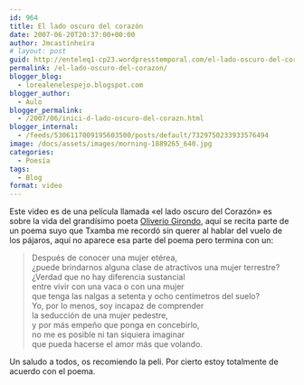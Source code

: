 ```yaml
---
id: 964
title: El lado oscuro del corazón
date: 2007-06-20T20:37:00+00:00
author: Jmcastinheira
# layout: post
guid: http://enteleq1-cp23.wordpresstemporal.com/el-lado-oscuro-del-corazon/
permalink: /el-lado-oscuro-del-corazon/
blogger_blog:
  - lorealenelespejo.blogspot.com
blogger_author:
  - Aulo
blogger_permalink:
  - /2007/06/inici-d-lado-oscuro-del-corazn.html
blogger_internal:
  - /feeds/5306117009195603500/posts/default/7329750233933576494
image: /docs/assets/images/morning-1889265_640.jpg
categories:
  - Poesía
tags:
  - Blog
format: video
---
```


Este video es de una película llamada «el lado oscuro del Corazón» es sobre la vida del grandísimo poeta [Oliverio Girondo](http://es.wikipedia.org/wiki/Oliverio_Girondo), aquí se recita parte de un poema suyo que Txamba me recordó sin querer al hablar del vuelo de los pájaros, aquí no aparece esa parte del poema pero termina con un:

>Después de conocer una mujer etérea,<br /> ¿puede brindarnos alguna clase de atractivos una mujer terrestre?<br /> ¿Verdad que no hay diferencia sustancial<br /> entre vivir con una vaca o con una mujer<br /> que tenga las nalgas a setenta y ocho centímetros del suelo?<br /> Yo, por lo menos, soy incapaz de comprender<br /> la seducción de una mujer pedestre,<br /> y por más empeño que ponga en concebirlo,<br /> no me es posible ni tan siquiera imaginar<br /> que pueda hacerse el amor más que volando.

Un saludo a todos, os recomiendo la peli. Por cierto estoy totalmente de acuerdo con el poema.